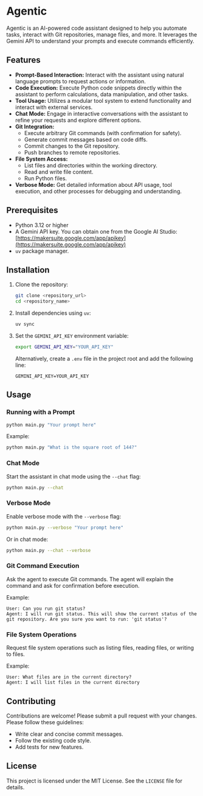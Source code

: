 # Agentic

Agentic is an AI-powered code assistant designed to help you automate tasks, interact with Git repositories, manage files, and more. It leverages the Gemini API to understand your prompts and execute commands efficiently.

## Features

- **Prompt-Based Interaction:** Interact with the assistant using natural language prompts to request actions or information.
- **Code Execution:** Execute Python code snippets directly within the assistant to perform calculations, data manipulation, and other tasks.
- **Tool Usage:** Utilizes a modular tool system to extend functionality and interact with external services.
- **Chat Mode:** Engage in interactive conversations with the assistant to refine your requests and explore different options.
- **Git Integration:**
  - Execute arbitrary Git commands (with confirmation for safety).
  - Generate commit messages based on code diffs.
  - Commit changes to the Git repository.
  - Push branches to remote repositories.
- **File System Access:**
  - List files and directories within the working directory.
  - Read and write file content.
  - Run Python files.
- **Verbose Mode:** Get detailed information about API usage, tool execution, and other processes for debugging and understanding.

## Prerequisites

- Python 3.12 or higher
- A Gemini API key. You can obtain one from the Google AI Studio: [https://makersuite.google.com/app/apikey](https://makersuite.google.com/app/apikey)
- `uv` package manager.

## Installation

1.  Clone the repository:

    ```bash
    git clone <repository_url>
    cd <repository_name>
    ```

2.  Install dependencies using `uv`:

    ```bash
    uv sync
    ```

3.  Set the `GEMINI_API_KEY` environment variable:

    ```bash
    export GEMINI_API_KEY="YOUR_API_KEY"
    ```

    Alternatively, create a `.env` file in the project root and add the following line:

    ```
    GEMINI_API_KEY=YOUR_API_KEY
    ```

## Usage

### Running with a Prompt

```bash
python main.py "Your prompt here"
```

Example:

```bash
python main.py "What is the square root of 144?"
```

### Chat Mode

Start the assistant in chat mode using the `--chat` flag:

```bash
python main.py --chat
```

### Verbose Mode

Enable verbose mode with the `--verbose` flag:

```bash
python main.py --verbose "Your prompt here"
```

Or in chat mode:

```bash
python main.py --chat --verbose
```

### Git Command Execution

Ask the agent to execute Git commands. The agent will explain the command and ask for confirmation before execution.

Example:

```
User: Can you run git status?
Agent: I will run git status. This will show the current status of the git repository. Are you sure you want to run: 'git status'?
```

### File System Operations

Request file system operations such as listing files, reading files, or writing to files.

Example:

```
User: What files are in the current directory?
Agent: I will list files in the current directory
```

## Contributing

Contributions are welcome! Please submit a pull request with your changes. Please follow these guidelines:

- Write clear and concise commit messages.
- Follow the existing code style.
- Add tests for new features.

## License

This project is licensed under the MIT License. See the `LICENSE` file for details.
